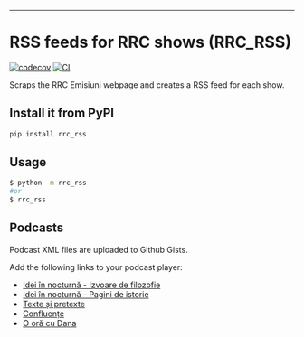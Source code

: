 
<!-- # Python Project Template

A low dependency and really simple to start project template for Python Projects.

See also
- [Flask-Project-Template](https://github.com/rochacbruno/flask-project-template/) for a full feature Flask project including database, API, admin interface, etc.
- [FastAPI-Project-Template](https://github.com/rochacbruno/fastapi-project-template/) The base to start an openapi project featuring: SQLModel, Typer, FastAPI, JWT Token Auth, Interactive Shell, Management Commands.

### HOW TO USE THIS TEMPLATE

> **DO NOT FORK** this is meant to be used from **[Use this template](https://github.com/rochacbruno/python-project-template/generate)** feature.

1. Click on **[Use this template](https://github.com/rochacbruno/python-project-template/generate)**
3. Give a name to your project
   (e.g. `my_awesome_project` recommendation is to use all lowercase and underscores separation for repo names.)
3. Wait until the first run of CI finishes
   (Github Actions will process the template and commit to your new repo)
4. If you want [codecov](https://about.codecov.io/sign-up/) Reports and Automatic Release to [PyPI](https://pypi.org)
  On the new repository `settings->secrets` add your `PYPI_API_TOKEN` and `CODECOV_TOKEN` (get the tokens on respective websites)
4. Read the file [CONTRIBUTING.md](CONTRIBUTING.md)
5. Then clone your new project and happy coding!

> **NOTE**: **WAIT** until first CI run on github actions before cloning your new project.

### What is included on this template?

- 🖼️ Templates for starting multiple application types:
  * **Basic low dependency** Python program (default) [use this template](https://github.com/rochacbruno/python-project-template/generate)
  * **Flask** with database, admin interface, restapi and authentication [use this template](https://github.com/rochacbruno/flask-project-template/generate).
  **or Run `make init` after cloning to generate a new project based on a template.**
- 📦 A basic [setup.py](setup.py) file to provide installation, packaging and distribution for your project.
  Template uses setuptools because it's the de-facto standard for Python packages, you can run `make switch-to-poetry` later if you want.
- 🤖 A [Makefile](Makefile) with the most useful commands to install, test, lint, format and release your project.
- 📃 Documentation structure using [mkdocs](http://www.mkdocs.org)
- 💬 Auto generation of change log using **gitchangelog** to keep a HISTORY.md file automatically based on your commit history on every release.
- 🐋 A simple [Containerfile](Containerfile) to build a container image for your project.
  `Containerfile` is a more open standard for building container images than Dockerfile, you can use buildah or docker with this file.
- 🧪 Testing structure using [pytest](https://docs.pytest.org/en/latest/)
- ✅ Code linting using [flake8](https://flake8.pycqa.org/en/latest/)
- 📊 Code coverage reports using [codecov](https://about.codecov.io/sign-up/)
- 🛳️ Automatic release to [PyPI](https://pypi.org) using [twine](https://twine.readthedocs.io/en/latest/) and github actions.
- 🎯 Entry points to execute your program using `python -m <rrc_rss>` or `$ rrc_rss` with basic CLI argument parsing.
- 🔄 Continuous integration using [Github Actions](.github/workflows/) with jobs to lint, test and release your project on Linux, Mac and Windows environments.

> Curious about architectural decisions on this template? read [ABOUT_THIS_TEMPLATE.md](ABOUT_THIS_TEMPLATE.md)
> If you want to contribute to this template please open an [issue](https://github.com/rochacbruno/python-project-template/issues) or fork and send a PULL REQUEST.

[❤️ Sponsor this project](https://github.com/sponsors/rochacbruno/) -->

<!--  DELETE THE LINES ABOVE THIS AND WRITE YOUR PROJECT README BELOW -->

---
# RSS feeds for RRC shows (RRC_RSS)

[![codecov](https://codecov.io/gh/nikcleju/rrc_rss/branch/main/graph/badge.svg?token=rrc_rss_token_here)](https://codecov.io/gh/nikcleju/rrc_rss)
[![CI](https://github.com/nikcleju/rrc_rss/actions/workflows/main.yml/badge.svg)](https://github.com/nikcleju/rrc_rss/actions/workflows/main.yml)

Scraps the RRC Emisiuni webpage and creates a RSS feed for each show.

## Install it from PyPI

```bash
pip install rrc_rss
```

## Usage

```bash
$ python -m rrc_rss
#or
$ rrc_rss
```

## Podcasts

Podcast XML files are uploaded to Github Gists.

Add the following links to your podcast player:

- [Idei în nocturnă - Izvoare de filozofie](https://gist.githubusercontent.com/nikcleju/6ec549decf33e80ba73705395aa07dfd/raw/xml_idei_in_nocturna_izvoare_de_filosofie.xml)
- [Idei în nocturnă - Pagini de istorie](https://gist.githubusercontent.com/nikcleju/40bfe574904083f529c92be0f20b7fd2/raw/xml_idei_in_nocturna_pagini_de_istorie.xml)
- [Texte și pretexte](https://gist.githubusercontent.com/nikcleju/5c1b96588c51261ad6ef72d315a750ab/raw/xml_texte_si_pretexte.xml)
- [Confluențe](https://gist.githubusercontent.com/nikcleju/47fa89fa73ead88bb2b92357ed1585f6/raw/xml_confluente.xml)
- [O oră cu Dana](https://gist.githubusercontent.com/nikcleju/eb862e337a3ed92697292e99043f3bcb/raw/xml_o_ora_cu_dana.xml)

<!-- ## Development

Read the [CONTRIBUTING.md](CONTRIBUTING.md) file. -->
